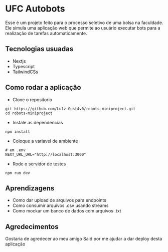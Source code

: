 # UFC Autobots 

Esse é um projeto feito para o processo seletivo de uma bolsa na faculdade. Ele simula uma aplicação web que permite ao usuário executar bots para a realização de tarefas automaticamente.

## Tecnologias usuadas 

- Nextjs
- Typescript
- TailwindCSs

## Como rodar a aplicação 


- Clone o repositorio
```
git https://github.com/Lu1z-Gust4v0/robots-miniproject.git
cd robots-miniproject
```
- Instale as dependencias 

```
npm install
```

- Coloque a variavel de ambiente

``` 
# em .env
NEXT_URL_URL="http://localhost:3000"
```

- Rode o servidor de testes
```
npm run dev
```

## Aprendizagens

- Como dar upload de arquivos para endpoints
- Como consumir arquivos .csv usando streams 
- Como mockar um banco de dados com arquivos .txt

## Agredecimentos

Gostaria de agredecer ao meu amigo Said por me ajudar a dar deploy desta aplicação

